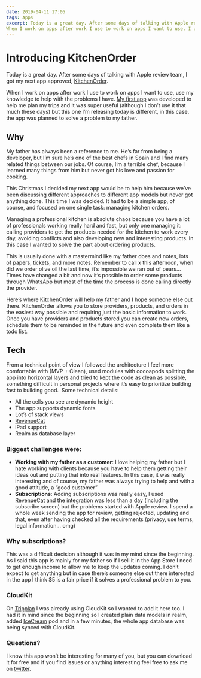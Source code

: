 ```yaml
---
date: 2019-04-11 17:06
tags: Apps
excerpt: Today is a great day. After some days of talking with Apple review team, I got my next app approved, KitchenOrder.
When I work on apps after work I use to work on apps I want to use. I use my knowledge to help with the problems I have but this time I’m releasing something different, in this case, the app was planned to solve a problem for my father.
---
```

# Introducing KitchenOrder

Today is a great day. After some days of talking with Apple review team, I got my next app approved, [KitchenOrder](https://kitchenorder.app).

When I work on apps after work I use to work on apps I want to use, use my knowledge to help with the problems I have. [My first app](https://itunes.apple.com/es/app/tripplan/id1241258595?mt=8) was developed to help me plan my trips and it was super useful (although I don’t use it that much these days) but this one I’m releasing today is different, in this case, the app was planned to solve a problem to my father.

## Why

My father has always been a reference to me. He’s far from being a developer, but I’m sure he’s one of the best chefs in Spain and I find many related things between our jobs. Of course, I’m a terrible chef, because I learned many things from him but never got his love and passion for cooking.

This Christmas I decided my next app would be to help him because we’ve been discussing different approaches to different app models but never got anything done. This time I was decided. It had to be a simple app, of course, and focused on one single task: managing kitchen orders.

Managing a professional kitchen is absolute chaos because you have a lot of professionals working really hard and fast, but only one managing it: calling providers to get the products needed for the kitchen to work every day, avoiding conflicts and also developing new and interesting products. In this case I wanted to solve the part about ordering products.

This is usually done with a mastermind like my father does and notes, lots of papers, tickets, and more notes. Remember to call x this afternoon, when did we order olive oil the last time, it’s impossible we ran out of pears... Times have changed a bit and now it’s possible to order some products through WhatsApp but most of the time the process is done calling directly the provider.

Here’s where KitchenOrder will help my father and I hope someone else out there. KitchenOrder allows you to store providers, products, and orders in the easiest way possible and requiring just the basic information to work. Once you have providers and products stored you can create new orders, schedule them to be reminded in the future and even complete them like a todo list.

## Tech

From a technical point of view I followed the architecture I feel more comfortable with (MVP + Clean), used modules with cocoapods splitting the app into horizontal layers and tried to kept the code as clean as possible, something difficult in personal projects where it’s easy to prioritize building fast to building good.  Some technical details:

- All the cells you see are dynamic height
- The app supports dynamic fonts
- Lot’s of stack views
- [RevenueCat](https://www.revenuecat.com)
- iPad support
- Realm as database layer

### Biggest challenges were:

- **Working with my father as a customer**: I love helping my father but I hate working with clients because you have to help them getting their ideas out and putting that into real features. In this case, it was really interesting and of course, my father was always trying to help and with a good attitude, a “good customer”
- **Subscriptions**: Adding subscriptions was really easy, I used [RevenueCat](https://www.revenuecat.com) and the integration was less than a day (including the subscribe screen) but the problems started with Apple review. I spend a whole week sending the app for review, getting rejected, updating and that, even after having checked all the requirements (privacy, use terms, legal information... omg)

### Why subscriptions?

This was a difficult decision although it was in my mind since the beginning. As I said this app is mainly for my father so if I sell it in the App Store I need to get enough income to allow me to keep the updates coming. I don’t expect to get anything but in case there’s someone else out there interested in the app I think $5 is a fair price if it solves a professional problem to you.

### CloudKit

On [Tripplan](https://itunes.apple.com/es/app/tripplan/id1241258595?mt=8) I was already using CloudKit so I wanted to add it here too. I had it in mind since the beginning so I created plain data models in realm, added [IceCream](https://github.com/caiyue1993/IceCream) pod and in a few minutes, the whole app database was being synced with CloudKit.

### Questions?

I know this app won’t be interesting for many of you, but you can download it for free and if you find issues or anything interesting feel free to ask me on [twitter](https://twitter.com/Bitomule).
